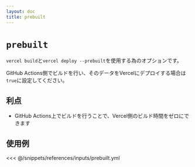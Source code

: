 ```yaml
---
layout: doc
title: prebuilt
---
```


# `prebuilt`

`vercel build`と`vercel deploy --prebuilt`を使用する為のオプションです。

GitHub Actions側でビルドを行い、そのデータをVercelにデプロイする場合は`true`に設定してください。

## 利点

- GitHub Actions上でビルドを行うことで、Vercel側のビルド時間をゼロにできます

## 使用例

<<< @/snippets/references/inputs/prebuilt.yml
